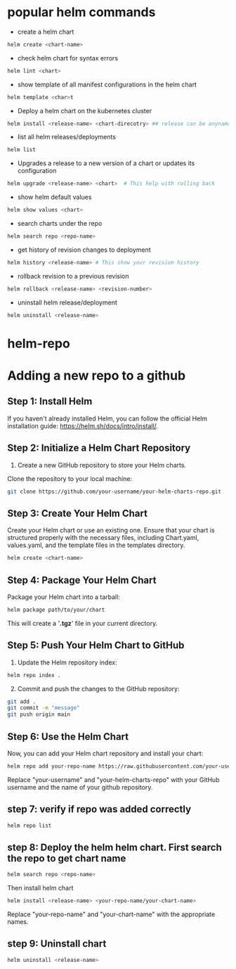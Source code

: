 # popular helm commands

- create a helm chart
```bash
helm create <chart-name>
```
- check helm chart for syntax errors
```bash
helm lint <chart>
```
- show template of all manifest configurations in the helm chart

```bash
helm template <char>t
```
- Deploy a helm chart on the kubernetes cluster
```bash
helm install <release-name> <chart-direcotry> ## release can be anyname chart-directory(tower-batch)
```

- list all helm releases/deployments
```bash
helm list
```

- Upgrades a release to a new version of a chart or updates its configuration
 
```bash
helm upgrade <release-name> <chart>  # This help with rolling back
```

- show helm default values

```bash
helm show values <chart>
```

- search charts under the repo
```bash
helm search repo <repo-name> 
```

- get history of revision changes to deployment
```bash
helm history <release-name> # This show your revision history
```

- rollback revision to a previous revision
```bash
helm rollback <release-name> <revision-number>
```
- uninstall helm release/deployment
```bash
helm uninstall <release-name>
```

# helm-repo
# Adding a new repo to a github

## Step 1: Install Helm
If you haven't already installed Helm, you can follow the official Helm installation guide: https://helm.sh/docs/intro/install/.

## Step 2: Initialize a Helm Chart Repository
1. Create a new GitHub repository to store your Helm charts.

Clone the repository to your local machine:

```bash
git clone https://github.com/your-username/your-helm-charts-repo.git
```

## Step 3: Create Your Helm Chart
Create your Helm chart or use an existing one. Ensure that your chart is structured properly with the necessary files, including Chart.yaml, values.yaml, and the template files in the templates directory.

```bash
helm create <chart-name>
```

## Step 4: Package Your Helm Chart
Package your Helm chart into a tarball:

```bash
helm package path/to/your/chart
```

This will create a '**.tgz**' file in your current directory.

## Step 5: Push Your Helm Chart to GitHub

1. Update the Helm repository index:

```bash
helm repo index .
```

2. Commit and push the changes to the GitHub repository:

```bash
git add .
git commit -m "message"
git push origin main
```
## Step 6: Use the Helm Chart
Now, you can add your Helm chart repository and install your chart:

```bash
helm repo add your-repo-name https://raw.githubusercontent.com/your-username/your-helm-charts-repo/main

```
Replace "your-username" and "your-helm-charts-repo" with your GitHub username and the name of your github repository.


## step 7: verify if repo was added correctly

```bash
helm repo list 
```

## step 8: Deploy the helm helm chart. First search the repo to get chart name

```bash
helm search repo <repo-name>  
```
Then install helm chart

```bash
helm install <release-name> <your-repo-name/your-chart-name>
```
Replace "your-repo-name" and "your-chart-name" with the appropriate names.

## step 9: Uninstall chart

```bash
helm uninstall <release-name>
```